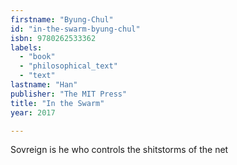 ```yaml
---
firstname: "Byung-Chul"
id: "in-the-swarm-byung-chul"
isbn: 9780262533362
labels:
  - "book"
  - "philosophical_text"
  - "text"
lastname: "Han"
publisher: "The MIT Press"
title: "In the Swarm"
year: 2017

---
```

Sovreign is he who controls the shitstorms of the net
